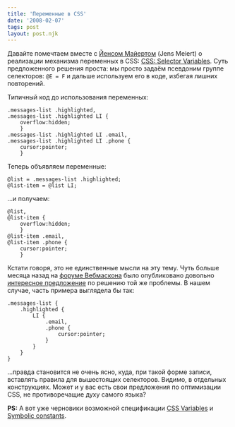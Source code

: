 ```yaml
---
title: 'Переменные в CSS'
date: '2008-02-07'
tags: post
layout: post.njk
---
```


Давайте помечтаем вместе с [Йенсом Майертом](http://meiert.com/en/) (Jens Meiert) о реализации механизма переменных в CSS: [CSS: Selector Variables](http://meiert.com/en/blog/20080207/selector-variables/). Суть предложенного решения проста: мы просто задаём псевдоним группе селекторов: `@E = F` и дальше используем его в коде, избегая лишних повторений.

Типичный код до использования переменных:

    .messages-list .highlighted,
    .messages-list .highlighted LI {
        overflow:hidden;
        }
    .messages-list .highlighted LI .email,
    .messages-list .highlighted LI .phone {
        cursor:pointer;
        }

Теперь объявляем переменные:

    @list = .messages-list .highlighted;
    @list-item = @list LI;

…и получаем:

    @list,
    @list-item {
        overflow:hidden;
        }
    @list-item .email,
    @list-item .phone {
        cursor:pointer;
        }

Кстати говоря, это не единственные мысли на эту тему. Чуть больше месяца назад на [форуме Вебмаскона](http://webmascon.com/forum/) было опубликовано довольно [интересное предложение](http://webmascon.com/forum/viewtopic.php?t=6530) по решению той же проблемы. В нашем случае, часть примера выглядела бы так:

    .messages-list {
        .highlighted {
            LI {
                .email,
                .phone {
                    cursor:pointer;
                }
            }
        }
    }

…правда становится не очень ясно, куда, при такой форме записи, вставлять правила для вышестоящих селекторов. Видимо, в отдельных конструкциях. Может и у вас есть свои предложения по оптимизации CSS, не противоречащие духу самого языка?

**PS:** А вот уже черновики возможной спецификации [CSS Variables](http://disruptive-innovations.com/zoo/cssvariables/) и [Symbolic constants](http://www.w3.org/TR/NOTE-CSS-potential#id05684046681).
